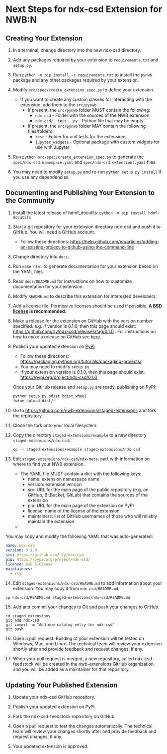 # Next Steps for ndx-csd Extension for NWB:N

## Creating Your Extension

1. In a terminal, change directory into the new ndx-csd directory.

2. Add any packages required by your extension to `requirements.txt` and `setup.py`.

3. Run `python -m pip install -r requirements.txt` to install the `pynwb` package
and any other packages required by your extension.

4. Modify `src/spec/create_extension_spec.py` to define your extension.

    - If you want to create any custom classes for interacting with the extension,
      add them to the `src/pynwb`.
      - If present, the `src/pynwb` folder MUST contain the following:
        - `ndx-csd` - Folder with the sources of the NWB extension
        - `ndx-csd/__init__.py` - Python file that may be empty
      - If present, the `src/pynwb` folder MAY contain the following files/folders:
        - `test` - Folder for unit tests for the extensions
        - `jupyter_widgets` - Optional package with custom widgets for use with Jupyter

5. Run `python src/spec/create_extension_spec.py` to generate the
`spec/ndx-csd.namespace.yaml` and
`spec/ndx-csd.extensions.yaml` files.

6. You may need to modify `setup.py` and re-run `python setup.py install` if you
use any dependencies.


## Documenting and Publishing Your Extension to the Community

1. Install the latest release of hdmf_docutils: `python -m pip install hdmf-docutils`

2. Start a git repository for your extension directory ndx-csd
 and push it to GitHub. You will need a GitHub account.
    - Follow these directions:
  https://help.github.com/en/articles/adding-an-existing-project-to-github-using-the-command-line

3. Change directory into `docs`.

4. Run `make html` to generate documentation for your extension based on the YAML files.

5. Read `docs/README.md` for instructions on how to customize documentation for
your extension.

6. Modify `README.md` to describe this extension for interested developers.

7. Add a license file. Permissive licenses should be used if possible. **A [BSD license](https://opensource.org/licenses/BSD-3-Clause) is recommended.**

8. Make a release for the extension on GitHub with the version number specified. e.g. if version is 0.1.0, then this page should exist: https://github.com/rly/ndx-csd/releases/tag/0.1.0 . For instructions on how to make a release on GitHub see [here](https://help.github.com/en/github/administering-a-repository/creating-releases).

9. Publish your updated extension on [PyPI](https://pypi.org/).
    - Follow these directions: https://packaging.python.org/tutorials/packaging-projects/
    - You may need to modify `setup.py`
    - If your extension version is 0.1.0, then this page should exist: https://pypi.org/project/ndx-csd/0.1.0

   Once your GitHub release and ``setup.py`` are ready, publishing on PyPI:
    ```bash
    python setup.py sdist bdist_wheel
    twine upload dist/*
    ```

10. Go to https://github.com/nwb-extensions/staged-extensions and fork the
repository.

11. Clone the fork onto your local filesystem.

12. Copy the directory `staged-extensions/example` to a new directory
`staged-extensions/ndx-csd`:

    ```bash
    cp -r staged-extensions/example staged-extensions/ndx-csd
    ```

13. Edit `staged-extensions/ndx-csd/ndx-meta.yaml`
with information on where to find your NWB extension.
    - The YAML file MUST contain a dict with the following keys:
      - name: extension namespace name
      - version: extension version
      - src: URL for the main page of the public repository (e.g. on GitHub, BitBucket, GitLab) that contains the sources of the extension
      - pip: URL for the main page of the extension on PyPI
      - license: name of the license of the extension
      - maintainers: list of GitHub
      usernames of those who will reliably maintain the extension
    -

  You may copy and modify the following YAML that was auto-generated:
```yaml
name: ndx-csd
version: 0.1.0
src: https://github.com/rly/ndx-csd
pip: https://pypi.org/project/ndx-csd/
license: BSD 3-Clause
maintainers:
  - rly
```

14. Edit `staged-extensions/ndx-csd/README.md`
to add information about your extension. You may copy it from
`ndx-csd/README.md`.

  ```bash
cp ndx-csd/README.md staged-extensions/ndx-csd/README.md
```

15. Add and commit your changes to Git and push your changes to GitHub.
```
cd staged-extensions
git add ndx-csd
git commit -m "Add new catalog entry for ndx-csd" .
git push
```

16. Open a pull request. Building of your extension will be tested on Windows,
Mac, and Linux. The technical team will review your extension shortly after
and provide feedback and request changes, if any.

17. When your pull request is merged, a new repository, called
ndx-csd-feedstock will be created in the nwb-extensions
GitHub organization and you will be added as a maintainer for that repository.


## Updating Your Published Extension

1. Update your ndx-csd GitHub repository.

2. Publish your updated extension on PyPI.

3. Fork the ndx-csd-feedstock repository on GitHub.

4. Open a pull request to test the changes automatically. The technical team
will review your changes shortly after and provide feedback and request changes,
 if any.

5. Your updated extension is approved.
